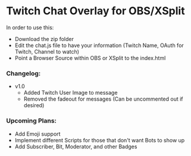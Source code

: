<h1>Twitch Chat Overlay for OBS/XSplit</h1>
In order to use this:
  <ul>
    <li>Download the zip folder</li>
    <li>Edit the chat.js file to have your information (Twitch Name, OAuth for Twitch, Channel to watch)</li>
    <li>Point a Browser Source within OBS or XSplit to the index.html</li>
  </ul>
<h3>Changelog:</h3>
  <ul>
    <li>v1.0
      <ul>
        <li>Added Twitch User Image to message</li>
        <li>Removed the fadeout for messages (Can be uncommented out if desired)</li>
      </ul>
    </li>
  </ul>
<h3>Upcoming Plans:</h3>
  <ul>
    <li>Add Emoji support</li>
    <li>Implement different Scripts for those that don't want Bots to show up</li>
    <li>Add Subscriber, Bit, Moderator, and other Badges</li>
  </ul>

